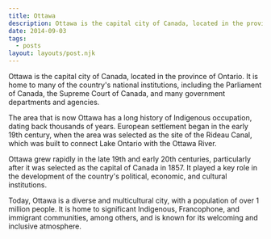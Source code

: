 ```yaml
---
title: Ottawa
description: Ottawa is the capital city of Canada, located in the province of Ontario. It is home to many of the country's national institutions, including the Parliament of Canada, the Supreme Court of Canada, and many government departments and agencies.
date: 2014-09-03
tags:
  - posts
layout: layouts/post.njk
---
```


Ottawa is the capital city of Canada, located in the province of Ontario. It is home to many of the country's national institutions, including the Parliament of Canada, the Supreme Court of Canada, and many government departments and agencies.

The area that is now Ottawa has a long history of Indigenous occupation, dating back thousands of years. European settlement began in the early 19th century, when the area was selected as the site of the Rideau Canal, which was built to connect Lake Ontario with the Ottawa River.

Ottawa grew rapidly in the late 19th and early 20th centuries, particularly after it was selected as the capital of Canada in 1857. It played a key role in the development of the country's political, economic, and cultural institutions.

Today, Ottawa is a diverse and multicultural city, with a population of over 1 million people. It is home to significant Indigenous, Francophone, and immigrant communities, among others, and is known for its welcoming and inclusive atmosphere.

